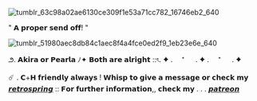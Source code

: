 ![tumblr_63c98a02ae6130ce309f1e53a71cc782_16746eb2_640](https://github.com/user-attachments/assets/f720b13e-71ea-43ad-b930-0b96a2be1576)

   " 𝗔 𝗽𝗿𝗼𝗽𝗲𝗿 𝘀𝗲𝗻𝗱 𝗼𝗳𝗳! "
   
![tumblr_51980aec8db84c1aec8f4a4fce0ed2f9_1eb23e6e_640](https://github.com/user-attachments/assets/c47917c3-b3d2-4ecf-88d5-dd858a6feb6d)

౨. 𝗔𝗸𝗶𝗿𝗮 𝗼𝗿 𝗣𝗲𝗮𝗿𝗹𝗮 ﾉ✦ 𝗕𝗼𝘁𝗵 𝗮𝗿𝗲 𝗮𝗹𝗿𝗶𝗴𝗵𝘁 ::ৎ.
✦ . 　⁺ 　 . ✦ . 　⁺ 　 . ✦

   ☄️ . 𝗖+𝗛 𝗳𝗿𝗶𝗲𝗻𝗱𝗹𝘆 𝗮𝗹𝘄𝗮𝘆𝘀 ! 𝗪𝗵𝗶𝘀𝗽 𝘁𝗼 𝗴𝗶𝘃𝗲 𝗮 𝗺𝗲𝘀𝘀𝗮𝗴𝗲 𝗼𝗿 𝗰𝗵𝗲𝗰𝗸 𝗺𝘆 [𝙧𝙚𝙩𝙧𝙤𝙨𝙥𝙧𝙞𝙣𝙜](https://retrospring.net/@wintresr) :: 𝗙𝗼𝗿 𝗳𝘂𝗿𝘁𝗵𝗲𝗿 𝗶𝗻𝗳𝗼𝗿𝗺𝗮𝘁𝗶𝗼𝗻,, 𝗰𝗵𝗲𝗰𝗸 𝗺𝘆 . . . [𝙥𝙖𝙩𝙧𝙚𝙤𝙣](https://www.patreon.com/LacedRibbon?fan_landing=true&view_as=public)

